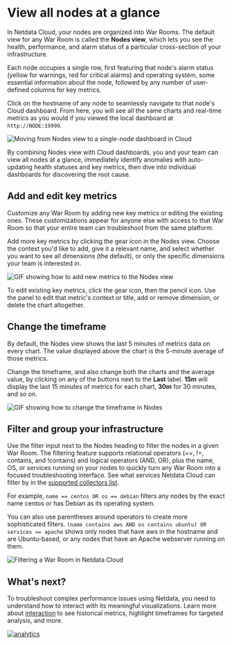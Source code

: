 <!--
title: "View all nodes at a glance"
description: "With Netdata Cloud's War Rooms, you can see the health status and real-time key metrics from any number of nodes in your infrastructure."
custom_edit_url: https://github.com/netdata/netdata/edit/master/docs/visualize/view-all-nodes.md
-->

# View all nodes at a glance

In Netdata Cloud, your nodes are organized into War Rooms. The default view for any War Room is called the **Nodes
view**, which lets you see the health, performance, and alarm status of a particular cross-section of your
infrastructure. 

Each node occupies a single row, first featuring that node's alarm status (yellow for warnings, red for critical alarms)
and operating system, some essential information about the node, followed by any number of user-defined columns for key
metrics.

Click on the hostname of any node to seamlessly navigate to that node's Cloud dashboard. From here, you will see all the
same charts and real-time metrics as you would if you viewed the local dashboard at `http://NODE:19999`.

![Moving from Nodes view to a single-node dashboard in
Cloud](https://user-images.githubusercontent.com/1153921/93496402-02a70480-f8c4-11ea-82cc-9c81abfd5b98.gif)

By combining Nodes view with Cloud dashboards, you and your team can view all nodes at a glance, immediately identify
anomalies with auto-updating health statuses and key metrics, then dive into individual dashboards for discovering the
root cause.

## Add and edit key metrics

Customize any War Room by adding new key metrics or editing the existing ones. These customizations appear for anyone
else with access to that War Room so that your entire team can troubleshoot from the same platform.

Add more key metrics by clicking the gear icon in the Nodes view. Choose the context you'd like to add, give it a
relevant name, and select whether you want to see all dimensions (the default), or only the specific dimensions your
team is interested in.

![GIF showing how to add new metrics to the Nodes
view](https://user-images.githubusercontent.com/1153921/87456847-593e4c80-c5bc-11ea-8063-80c768d4cf6e.gif)

To edit existing key metrics, click the gear icon, then the pencil icon. Use the panel to edit that metric's context or
title, add or remove dimension, or delete the chart altogether.

## Change the timeframe

By default, the Nodes view shows the last 5 minutes of metrics data on every chart. The value displayed above the chart
is the 5-minute average of those metrics.

Change the timeframe, and also change both the charts and the average value, by clicking on any of the buttons
next to the **Last** label. **15m** will display the last 15 minutes of metrics for each chart, **30m** for 30 minutes,
and so on.

![GIF showing how to change the timeframe in
Nodes](https://user-images.githubusercontent.com/1153921/93496405-03d83180-f8c4-11ea-851a-d1bdede43483.gif)

## Filter and group your infrastructure

Use the filter input next to the Nodes heading to filter the nodes in a given War Room. The filtering feature supports
relational operators (==, !=, contains, and !contains) and logical operators (AND, OR), plus the name, OS, or services
running on your nodes to quickly turn any War Room into a focused troubleshooting interface. See what services Netdata
Cloud can filter by in the [supported collectors list](/docs/agent/collectors/collectors).

For example, `name == centos OR os == debian` filters any nodes by the exact name centos or has Debian as its operating
system.

You can also use parentheses around operators to create more sophisticated filters. `(name contains aws AND os contains
ubuntu) OR services == apache` shows only nodes that have aws in the hostname and are Ubuntu-based, or any nodes that
have an Apache webserver running on them.

![Filtering a War Room in Netdata
Cloud](https://user-images.githubusercontent.com/1153921/93499808-4dc31680-f8c8-11ea-884d-e8fe8c3ee474.gif)

## What's next?

To troubleshoot complex performance issues using Netdata, you need to understand how to interact with its meaningful
visualizations. Learn more about [interaction](/docs/visualize/interact-dashboards-charts.md) to see historical metrics,
highlight timeframes for targeted analysis, and more.

[![analytics](https://www.google-analytics.com/collect?v=1&aip=1&t=pageview&_s=1&ds=github&dr=https%3A%2F%2Fgithub.com%2Fnetdata%2Fnetdata&dl=https%3A%2F%2Fmy-netdata.io%2Fgithub%2Fdocs%2Fvisualize%2Fview-all-nodes&_u=MAC~&cid=5792dfd7-8dc4-476b-af31-da2fdb9f93d2&tid=UA-64295674-3)](<>)
